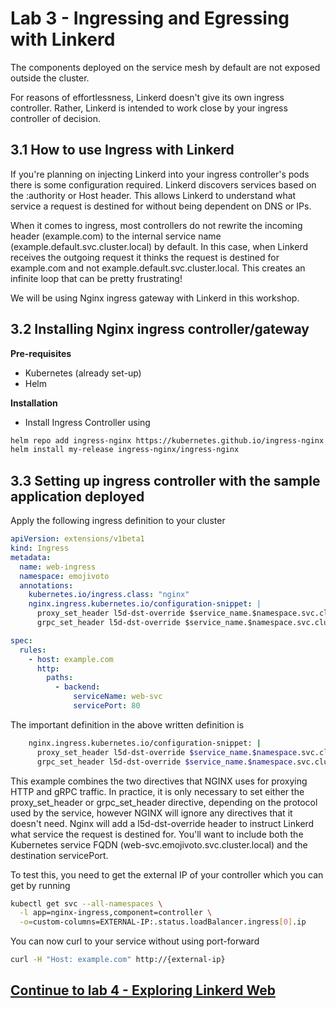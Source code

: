 # Lab 3 - Ingressing and Egressing with Linkerd

The components deployed on the service mesh by default are not exposed outside the cluster.

For reasons of effortlessness, Linkerd doesn't give its own ingress controller. Rather, Linkerd is intended to work close by your ingress controller of decision.

## 3.1 How to use Ingress with Linkerd

If you're planning on injecting Linkerd into your ingress controller's pods there is some configuration required. Linkerd discovers services based on the :authority or Host header. This allows Linkerd to understand what service a request is destined for without being dependent on DNS or IPs.

When it comes to ingress, most controllers do not rewrite the incoming header (example.com) to the internal service name (example.default.svc.cluster.local) by default. In this case, when Linkerd receives the outgoing request it thinks the request is destined for example.com and not example.default.svc.cluster.local. This creates an infinite loop that can be pretty frustrating!

We will be using Nginx ingress gateway with Linkerd in this workshop.

## 3.2 Installing Nginx ingress controller/gateway

**Pre-requisites**

- Kubernetes (already set-up)
- Helm

**Installation**

- Install Ingress Controller using

```sh
helm repo add ingress-nginx https://kubernetes.github.io/ingress-nginx
helm install my-release ingress-nginx/ingress-nginx
```

## 3.3 Setting up ingress controller with the sample application deployed

Apply the following ingress definition to your cluster

```yaml
apiVersion: extensions/v1beta1
kind: Ingress
metadata:
  name: web-ingress
  namespace: emojivoto
  annotations:
    kubernetes.io/ingress.class: "nginx"
    nginx.ingress.kubernetes.io/configuration-snippet: |
      proxy_set_header l5d-dst-override $service_name.$namespace.svc.cluster.local:$service_port;
      grpc_set_header l5d-dst-override $service_name.$namespace.svc.cluster.local:$service_port;

spec:
  rules:
    - host: example.com
      http:
        paths:
          - backend:
              serviceName: web-svc
              servicePort: 80
```

The important definition in the above written definition is

```sh
    nginx.ingress.kubernetes.io/configuration-snippet: |
      proxy_set_header l5d-dst-override $service_name.$namespace.svc.cluster.local:$service_port;
      grpc_set_header l5d-dst-override $service_name.$namespace.svc.cluster.local:$service_port;
```

This example combines the two directives that NGINX uses for proxying HTTP and gRPC traffic. In practice, it is only necessary to set either the proxy_set_header or grpc_set_header directive, depending on the protocol used by the service, however NGINX will ignore any directives that it doesn't need.
Nginx will add a l5d-dst-override header to instruct Linkerd what service the request is destined for. You'll want to include both the Kubernetes service FQDN (web-svc.emojivoto.svc.cluster.local) and the destination servicePort.

To test this, you need to get the external IP of your controller which you can get by running

```sh
kubectl get svc --all-namespaces \
  -l app=nginx-ingress,component=controller \
  -o=custom-columns=EXTERNAL-IP:.status.loadBalancer.ingress[0].ip
```

You can now curl to your service without using port-forward

```sh
curl -H "Host: example.com" http://{external-ip}
```

## [Continue to lab 4 - Exploring Linkerd Web](../lab-4/README.md)
